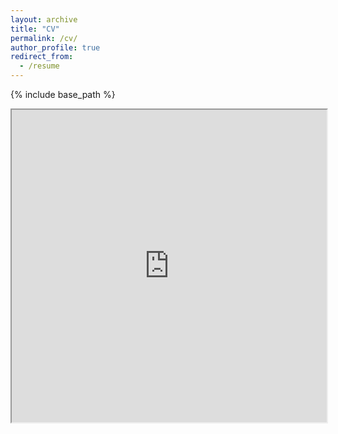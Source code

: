 ```yaml
---
layout: archive
title: "CV"
permalink: /cv/
author_profile: true
redirect_from:
  - /resume
---
```


{% include base_path %}

<iframe src="https://drive.google.com/file/d/1VhHJJAU2EzGLAEMmTE80icKuj-_gMtX0/preview" width="100%" height="500px"></iframe>
